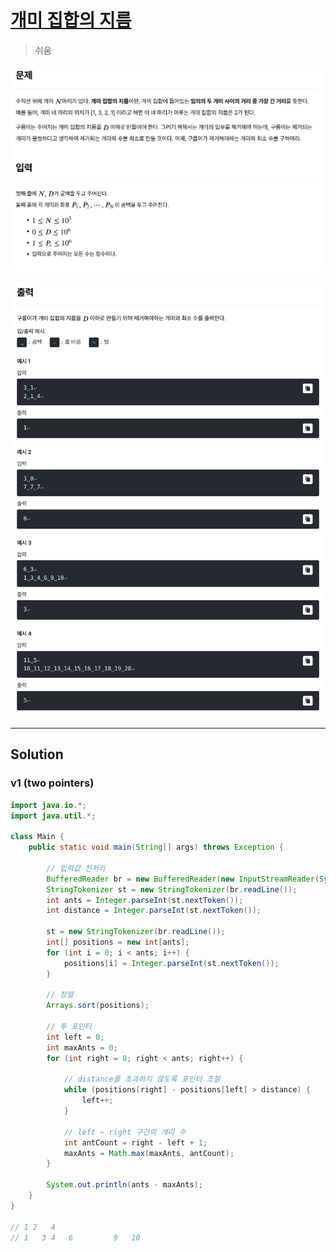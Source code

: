 # [개미 집합의 지름](https://level.goorm.io/exam/49060/%EA%B0%9C%EB%AF%B8-%EC%A7%91%ED%95%A9%EC%9D%98-%EC%A7%80%EB%A6%84/quiz/1)

> 쉬움

![image-20250910172041106](assets/image-20250910172041106.png)

![image-20250910172056056](assets/image-20250910172056056.png)

---

## Solution

### v1 (two pointers)

```java
import java.io.*;
import java.util.*;

class Main {
	public static void main(String[] args) throws Exception {

		// 입력값 전처리
		BufferedReader br = new BufferedReader(new InputStreamReader(System.in));
		StringTokenizer st = new StringTokenizer(br.readLine());
		int ants = Integer.parseInt(st.nextToken());
		int distance = Integer.parseInt(st.nextToken());

		st = new StringTokenizer(br.readLine());
		int[] positions = new int[ants];
		for (int i = 0; i < ants; i++) {
			positions[i] = Integer.parseInt(st.nextToken());
		}

		// 정렬
		Arrays.sort(positions);

		// 투 포인터
		int left = 0;
		int maxAnts = 0;
		for (int right = 0; right < ants; right++) {

			// distance를 초과하지 않도록 포인터 조절
			while (positions[right] - positions[left] > distance) {
				left++;
			}

			// left ~ right 구간의 개미 수
			int antCount = right - left + 1;
			maxAnts = Math.max(maxAnts, antCount);
		}

		System.out.println(ants - maxAnts);
	}
}

// 1 2   4
// 1   3 4   6         9   10
```

